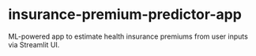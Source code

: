 # insurance-premium-predictor-app
ML-powered app to estimate health insurance premiums from user inputs via Streamlit UI.
